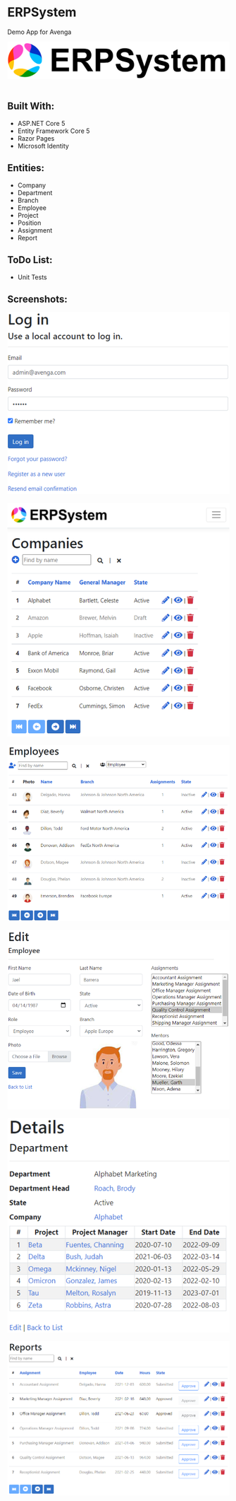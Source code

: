 ﻿ERPSystem<br />
=========
Demo App for Avenga<br />

![ERPSystem](wwwroot/images/avenga-erp-logo.png)<br /><br />

Built With:<br />
--------------------
- ASP.NET Core 5
- Entity Framework Core 5
- Razor Pages
- Microsoft Identity

Entities:<br />
--------------------
- Company
- Department
- Branch
- Employee
- Project
- Position
- Assignment
- Report

ToDo List:<br />
----------
- Unit Tests

Screenshots:<br />
-----------
![IdentityLogin](Screenshots/IdentityLogin.png)<br /><br />
![CompanyIndex](Screenshots/CompanyIndex.png)<br /><br />
![EmployeeIndex](Screenshots/EmployeeIndex.png)<br /><br />
![EmployeeEdit](Screenshots/EmployeeEdit.png)<br /><br />
![DepartmentDetails](Screenshots/DepartmentDetails.png)<br /><br />
![ReportIndex](Screenshots/ReportIndex.png)<br /><br />
